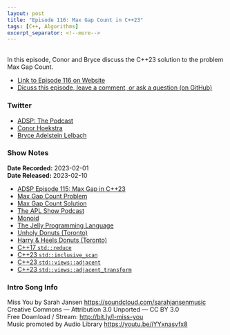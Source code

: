 ```yaml
---
layout: post
title: "Episode 116: Max Gap Count in C++23"
tags: [C++, Algorithms]
excerpt_separator: <!--more-->
---
```


<br>In this episode, Conor and Bryce discuss the C++23 solution to the problem Max Gap Count.
 
<!--more-->

* [Link to Episode 116 on Website](https://adspthepodcast.com/2023/02/10/Episode-116.html)
* [Dicuss this episode, leave a comment, or ask a question (on GitHub)](https://github.com/codereport/adsp2/discussions/5)

### Twitter
 
* [ADSP: The Podcast](https://twitter.com/adspthepodcast) 
* [Conor Hoekstra](https://twitter.com/code_report)
* [Bryce Adelstein Lelbach](https://twitter.com/blelbach)

### Show Notes
 
**Date Recorded:** 2023-02-01 <br>
**Date Released:** 2023-02-10

* [ADSP Episode 115: Max Gap in C++23](https://adspthepodcast.com/2023/02/03/Episode-115.html)
* [Max Gap Count Problem](https://theweeklychallenge.org/blog/perl-weekly-challenge-198/)
* [Max Gap Count Solution](https://github.com/codereport/top10/blob/main/07_max_gap_count/max_gap_count.cpp)
* [The APL Show Podcast](https://apl.show/)
* [Monoid](https://en.wikipedia.org/wiki/Monoid)
* [The Jelly Programming Language](https://github.com/DennisMitchell/jellylanguage)
* [Unholy Donuts (Toronto)](https://unholydonutsto.ca/)
* [Harry & Heels Donuts (Toronto)](https://www.skipthedishes.com/harry-and-heels-california-donuts)
* [C++17 `std::reduce`](https://en.cppreference.com/w/cpp/algorithm/reduce)
* [C++23 `std::inclusive_scan`](https://en.cppreference.com/w/cpp/algorithm/inclusive_scan)
* [C++23 `std::views::adjacent`](https://en.cppreference.com/w/cpp/ranges/adjacent_view)
* [C++23 `std::views::adjacent_transform`](https://en.cppreference.com/w/cpp/ranges/adjacent_transform_view)

### Intro Song Info
 
Miss You by Sarah Jansen https://soundcloud.com/sarahjansenmusic<br>
Creative Commons — Attribution 3.0 Unported — CC BY 3.0<br>
Free Download / Stream: http://bit.ly/l-miss-you<br>
Music promoted by Audio Library https://youtu.be/iYYxnasvfx8<br>
